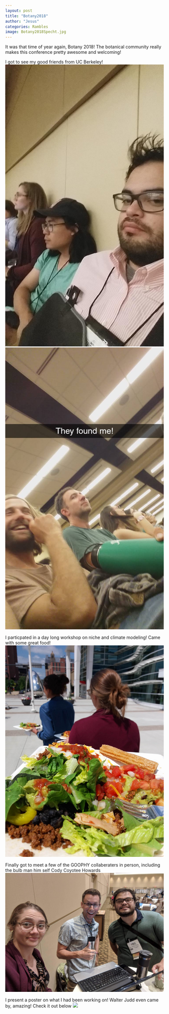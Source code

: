 ```yaml
---
layout: post
title: "Botany2018"
author: "Jesus"
categories: Rambles
image: Botany2018Specht.jpg
---
```


It was that time of year again, Botany 2018! The botanical community really makes this conference pretty awesome and welcoming! 

I got to see my good friends from UC Berkeley! 
<img src="/assets/img/BerkeleyBros1.jpg">
<img src="/assets/img/BerkeleyBros2.jpg">

I particpated in a day long workshop on niche and climate modeling! Came with some great food! 
<img src="/assets/img/BotanyTacos.jpg">

Finally got to meet a few of the GOOPHY collaberaters in person, including the bulb man him self Cody Coyotee Howards
<img src="/assets/img/GOOPHYLead.jpg">

I present a poster on what I had been working on! Walter Judd even came by, amazing! Check it out below
<img src="/assets/img/BotanyPoster2018.jpg">
